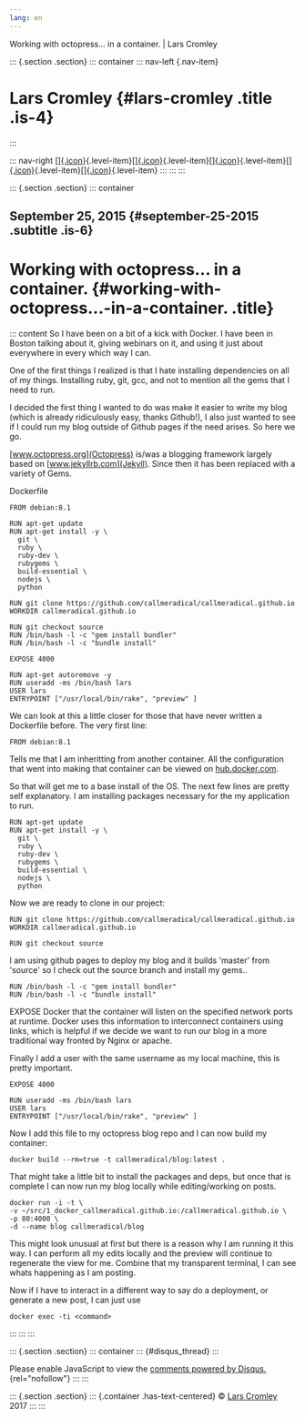 ```yaml
---
lang: en
---
```


Working with octopress\... in a container. \| Lars Cromley

::: {.section .section}
::: container
::: nav-left
[](https://cromleylabs.com){.nav-item}

# Lars Cromley {#lars-cromley .title .is-4}
:::

::: nav-right
[[]{.icon}](/about){.level-item}[[]{.icon}](/disclaimer){.level-item}[[]{.icon}](https://github.com/callmeradical){.level-item}[[]{.icon}](https://twitter.com/callmeradical){.level-item}[[]{.icon}](/index.xml){.level-item}
:::
:::
:::

::: {.section .section}
::: container
## September 25, 2015 {#september-25-2015 .subtitle .is-6}

# Working with octopress\... in a container. {#working-with-octopress...-in-a-container. .title}

::: content
So I have been on a bit of a kick with Docker. I have been in Boston
talking about it, giving webinars on it, and using it just about
everywhere in every which way I can.

One of the first things I realized is that I hate installing
dependencies on all of my things. Installing ruby, git, gcc, and not to
mention all the gems that I need to run.

I decided the first thing I wanted to do was make it easier to write my
blog (which is already ridiculously easy, thanks Github!), I also just
wanted to see if I could run my blog outside of Github pages if the need
arises. So here we go.

[www.octopress.org](Octopress) is/was a blogging framework largely based
on [www.jekyllrb.com](Jekyll). Since then it has been replaced with a
variety of Gems.

Dockerfile

    FROM debian:8.1

    RUN apt-get update
    RUN apt-get install -y \
      git \
      ruby \
      ruby-dev \
      rubygems \
      build-essential \
      nodejs \
      python

    RUN git clone https://github.com/callmeradical/callmeradical.github.io
    WORKDIR callmeradical.github.io

    RUN git checkout source
    RUN /bin/bash -l -c "gem install bundler"
    RUN /bin/bash -l -c "bundle install"

    EXPOSE 4000

    RUN apt-get autoremove -y
    RUN useradd -ms /bin/bash lars
    USER lars
    ENTRYPOINT ["/usr/local/bin/rake", "preview" ]

We can look at this a little closer for those that have never written a
Dockerfile before. The very first line:

    FROM debian:8.1

Tells me that I am inheritting from another container. All the
configuration that went into making that container can be viewed on
[hub.docker.com](Docker%20Hub).

So that will get me to a base install of the OS. The next few lines are
pretty self explanatory. I am installing packages necessary for the my
application to run.

    RUN apt-get update
    RUN apt-get install -y \
      git \
      ruby \
      ruby-dev \
      rubygems \
      build-essential \
      nodejs \
      python

Now we are ready to clone in our project:

    RUN git clone https://github.com/callmeradical/callmeradical.github.io
    WORKDIR callmeradical.github.io

    RUN git checkout source

I am using github pages to deploy my blog and it builds 'master' from
'source' so I check out the source branch and install my gems..

    RUN /bin/bash -l -c "gem install bundler"
    RUN /bin/bash -l -c "bundle install"

EXPOSE Docker that the container will listen on the specified network
ports at runtime. Docker uses this information to interconnect
containers using links, which is helpful if we decide we want to run our
blog in a more traditional way fronted by Nginx or apache.

Finally I add a user with the same username as my local machine, this is
pretty important.

    EXPOSE 4000

    RUN useradd -ms /bin/bash lars
    USER lars
    ENTRYPOINT ["/usr/local/bin/rake", "preview" ]

Now I add this file to my octopress blog repo and I can now build my
container:

    docker build --rm=true -t callmeradical/blog:latest .

That might take a little bit to install the packages and deps, but once
that is complete I can now run my blog locally while editing/working on
posts.

    docker run -i -t \
    -v ~/src/1_docker_callmeradical.github.io:/callmeradical.github.io \ 
    -p 80:4000 \
    -d --name blog callmeradical/blog              

This might look unusual at first but there is a reason why I am running
it this way. I can perform all my edits locally and the preview will
continue to regenerate the view for me. Combine that my transparent
terminal, I can see whats happening as I am posting.

Now if I have to interact in a different way to say do a deployment, or
generate a new post, I can just use

    docker exec -ti <command>
:::
:::
:::

::: {.section .section}
::: container
::: {#disqus_thread}
:::

Please enable JavaScript to view the [comments powered by
Disqus.](https://disqus.com/?ref_noscript){rel="nofollow"}
:::
:::

::: {.section .section}
::: {.container .has-text-centered}
© [Lars Cromley](https://github.com/callmeradical) 2017
:::
:::
